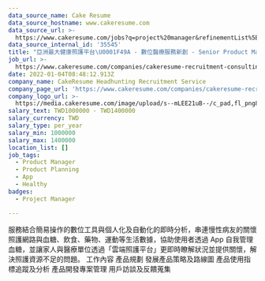 ```yaml
---
data_source_name: Cake Resume
data_source_hostname: www.cakeresume.com
data_source_url: >-
  https://www.cakeresume.com/jobs?q=project%20manager&refinementList%5Blang_name%5D%5B0%5D=English&refinementList%5Bsalary_type%5D=per_year&range%5Bsalary_range%5D%5Bmin%5D=1000000&page=2
data_source_internal_id: '35545'
title: "亞洲最大健康照護平台\U0001F49A - 數位醫療服務新創 - Senior Product Manager - AC"
job_url: >-
  https://www.cakeresume.com/companies/cakeresume-recruitment-consulting/jobs/c4c571
date: 2022-01-04T08:48:12.913Z
company_name: CakeResume Headhunting Recruitment Service
company_page_url: 'https://www.cakeresume.com/companies/cakeresume-recruitment-consulting'
company_logo_url: >-
  https://media.cakeresume.com/image/upload/s--mLEE21uB--/c_pad,fl_png8,h_200,w_200/v1620881212/vdbipassrdfr8omwzeq6.png
salary_text: TWD1000000 - TWD1400000
salary_currency: TWD
salary_type: per_year
salary_min: 1000000
salary_max: 1400000
location_list: []
job_tags:
  - Product Manager
  - Product Planning
  - App
  - Healthy
badges:
  - Project Manager

---
```


服務結合簡易操作的數位工具與個人化及自動化的即時分析，串連慢性病友的關懷照護網路與血糖、飲食、藥物、運動等生活數據，協助使用者透過 App 自我管理血糖，並讓家人與醫療單位透過「雲端照護平台」更即時瞭解狀況並提供關懷，解決照護資源不足的問題。 工作內容 產品規劃 發展產品策略及路線圖 產品使用指標追蹤及分析 產品開發專案管理 用戶訪談及反饋蒐集
